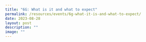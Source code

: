 ```yaml
---
title: "6G: What is it and what to expect"
permalink: /resources/events/6g-what-it-is-and-what-to-expect/
date: 2023-08-28
layout: post
description: ""
image: ""
---
```

